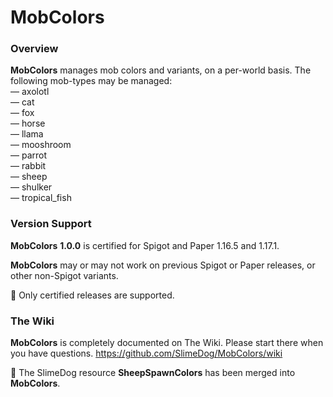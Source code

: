 # MobColors

### Overview

**MobColors** manages mob colors and variants, on a per-world basis. The following mob-types may be managed:<br>
&mdash; axolotl<br>
&mdash; cat<br>
&mdash; fox<br>
&mdash; horse<br>
&mdash; llama<br>
&mdash; mooshroom<br>
&mdash; parrot<br>
&mdash; rabbit<br>
&mdash; sheep<br>
&mdash; shulker<br>
&mdash; tropical_fish<br>

### Version Support

**MobColors** **1.0.0** is certified for Spigot and Paper 1.16.5 and 1.17.1. 

**MobColors** may or may not work on previous Spigot or Paper releases, or other non-Spigot variants.

🚩 Only certified releases are supported.

### The Wiki

**MobColors** is completely documented on The Wiki. Please start there when you have questions. https://github.com/SlimeDog/MobColors/wiki

🚩 The SlimeDog resource **SheepSpawnColors** has been merged into **MobColors**.
